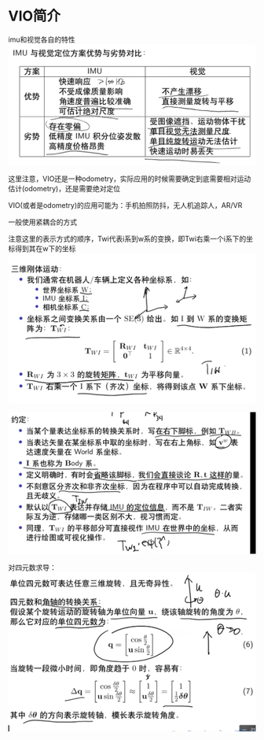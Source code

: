 # VIO简介
imu和视觉各自的特性
![title](https://raw.githubusercontent.com/HViktorTsoi/gitnote-image/master/gitnote/2020/12/27/1609078133926-1609078133962.png)

这里注意，VIO还是一种odometry，实际应用的时候需要确定到底需要相对运动估计(odometry)，还是需要绝对定位

VIO(或者是odometry)的应用可能为：手机拍照防抖，无人机追踪人，AR/VR

一般使用紧耦合的方式

注意这里的表示方式的顺序，Twi代表i系到w系的变换，即Twi右乘一个i系下的坐标得到其在w下的坐标
![title](https://raw.githubusercontent.com/HViktorTsoi/gitnote-image/master/gitnote/2020/12/27/1609079525458-1609079525462.png)

![title](https://raw.githubusercontent.com/HViktorTsoi/gitnote-image/master/gitnote/2020/12/27/1609079802034-1609079802039.png)

对四元数求导：
![title](https://raw.githubusercontent.com/HViktorTsoi/gitnote-image/master/gitnote/2020/12/27/1609080238018-1609080238021.png)